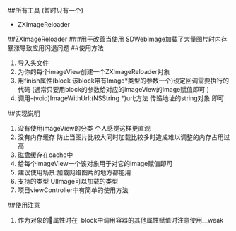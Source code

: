 ##所有工具 (暂时只有一个)
* ZXImageReloader

##ZXImageReloader
###用于改善当使用 SDWebImage加载了大量图片时内存暴涨导致应用闪退问题
##使用方法 
1. 导入头文件
2. 为你的每个imageView创建一个ZXImageReloader对象 
3. 用finish属性(block 该block带有Image*类型的参数一个)设定回调需要执行的代码 (通常只要用block的参数给对应的imageView的Image赋值即可 ) 
4. 调用-(void)ImageWithUrl:(NSString *)url;方法 传递地址的string对象  即可 

##实现说明 

1. 没有使用imageView的分类 个人感觉这样更直观 
2. 没有内存缓存 防止当图片比较大同时加载比较多时造成难以调整的内存占用过高
3. 磁盘缓存在cache中 
4. 给每个imageView一个该对象用于对它的image赋值即可
5. 建议使用场景:加载网络图片的地方都能用  
6. 支持的类型  UIImage可以加载的类型  
7. 项目viewController中有简单的使用方法  

##使用注意 
1. 作为对象的属性时在  block中调用容器的其他属性赋值时注意使用__weak  


